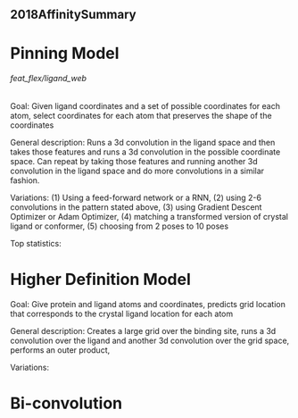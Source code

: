 ## 2018AffinitySummary

# Pinning Model 
###### feat_flex/ligand_web
Goal: Given ligand coordinates and a set of possible coordinates for each atom, select coordinates for each atom that preserves the shape of the coordinates

General description: Runs a 3d convolution in the ligand space and then takes those features and runs a 3d convolution in the possible coordinate space. Can repeat by taking those features and running another 3d convolution in the ligand space and do more convolutions in a similar fashion.

Variations: (1) Using a feed-forward network or a RNN, (2) using 2-6 convolutions in the pattern stated above, (3) using Gradient Descent Optimizer or Adam Optimizer, (4) matching a transformed version of crystal ligand or conformer, (5) choosing from 2 poses to 10 poses

Top statistics:


# Higher Definition Model
Goal: Give protein and ligand atoms and coordinates, predicts grid location that corresponds to the crystal ligand location for each atom

General description: Creates a large grid over the binding site, runs a 3d convolution over the ligand and another 3d convolution over the grid space, performs an outer product, 

Variations: 


# Bi-convolution

